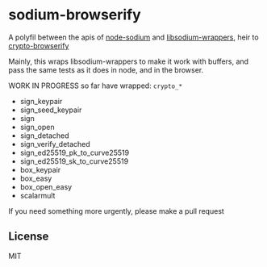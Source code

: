 # sodium-browserify

A polyfil between the apis of [node-sodium](https://github.com/paixaop/node-sodium/)
and [libsodium-wrappers](https://github.com/jedisct1/libsodium.js), heir to [crypto-browserify](https://github.com/crypto-browserify/crypto-browserify)

Mainly, this wraps libsodium-wrappers to make it work with buffers,
and pass the same tests as it does in node, and in the browser.

WORK IN PROGRESS
so far have wrapped: `crypto_*`
* sign_keypair
* sign_seed_keypair
* sign
* sign_open
* sign_detached
* sign_verify_detached
* sign_ed25519_pk_to_curve25519
* sign_ed25519_sk_to_curve25519
* box_keypair
* box_easy
* box_open_easy
* scalarmult

If you need something more urgently, please make a pull request

## License

MIT

